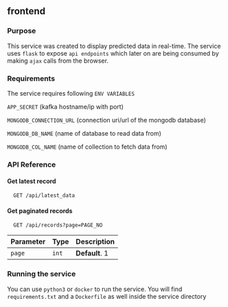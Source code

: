 ## frontend

### Purpose
This service was created to display predicted data in real-time. The service uses `flask` to expose `api endpoints` which later on are being consumed by making `ajax` calls from the browser. 

### Requirements
The service requires following `ENV VARIABLES`

`APP_SECRET` (kafka hostname/ip with port)

`MONGODB_CONNECTION_URL` (connection uri/url of the mongodb database)

`MONGODB_DB_NAME` (name of database to read data from)

`MONGODB_COL_NAME` (name of collection to fetch data from)

### API Reference

#### Get latest record

```http
  GET /api/latest_data
```

#### Get paginated records

```http
  GET /api/records?page=PAGE_NO
```

| Parameter | Type     | Description                |
| :-------- | :------- | :------------------------- |
| `page` | `int` | **Default**. 1 |


### Running the service
You can use `python3` or `docker` to run the service. You will find `requirements.txt` and a `Dockerfile` as well inside the service directory
